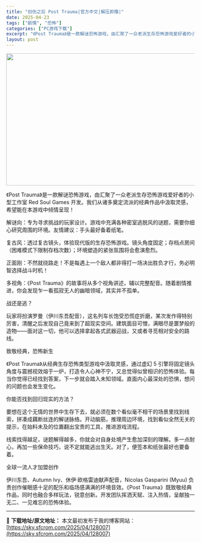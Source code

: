 ```yaml
---
title: "创伤之后 Post Trauma|官方中文|解压即撸|"
date: 2025-04-23
tags: ["剧情", "恐怖"]
categories: ["PC游戏下载"]
excerpt: "《Post Trauma》是一款解谜恐怖游戏，由汇聚了一众老派生存恐怖游戏爱好者的小型工作室 Red Soul Games 开发。我们从诸多奠定流派的经典作品中汲取灵感，希望能在本游戏中倾情呈现！ 解谜向：专为寻求挑战的玩家设计。游戏中充满各种密室逃脱风的谜题，需要你细心研究周围的环境。友情建议：手&hellip;"
layout: post
---
```


<img class="aligncenter size-full wp-image-127996" src="https://sky.sfcrom.com/wp-content/uploads/2025/04/2025042302370963.webp" alt="" width="616" height="353" />

《Post Trauma》是一款解谜恐怖游戏，由汇聚了一众老派生存恐怖游戏爱好者的小型工作室 Red Soul Games 开发。我们从诸多奠定流派的经典作品中汲取灵感，希望能在本游戏中倾情呈现！

解谜向：专为寻求挑战的玩家设计。游戏中充满各种密室逃脱风的谜题，需要你细心研究周围的环境。友情建议：手头最好备着纸笔。

复古风：透过复古镜头，体验现代版的生存恐怖游戏。镜头角度固定；存档点房间（困难模式下限制存档次数）；环境塑造的紧张氛围将会愈演愈烈。

正面刚：不然就绕路走！不是每遇上一个敌人都非得打一场决出胜负才行，务必明智选择战斗时机！

多视角：《Post Trauma》的故事将从多个视角讲述，辅以完整配音。随着剧情推进，你会发现乍一看孤寂无人的幽暗领域，其实并不孤单。

战还是逃？

玩家将扮演罗曼（伊川东吾配音），这名列车长饱受恐慌症折磨，某次发作得特别厉害，清醒之后发现自己竟来到了超现实空间。建筑面目可憎，满眼尽是噩梦般的造物——面对这一切，他可以选择拿起各式武器迎战，又或者寻觅相对安全的路线。

致敬经典，恐怖新生

《Post Trauma》从经典生存恐怖类型游戏中汲取灵感，通过虚幻 5 引擎将固定镜头角度与震撼视效熔于一炉，打造令人心神不宁，又总觉得似曾相识的恐怖体验。每当你觉得已经找到答案，下一步就会踏入未知领域。直面内心最深处的恐惧，想问的问题也会发生变化。

你能否找到回归现实的方法？

要想在这个无情的世界中生存下去，就必须在数个看似毫不相干的场景里找到线索，拼凑成藕断丝连的解谜脉络。开动脑筋，推理周边环境，找到看似全然无关的提示，在始料未及的位置翻出宝贵的工具，推进游戏流程。

线索找得越足，谜题解得越多，你就会对自身处境产生愈加深刻的理解。多一点耐心，再加一些保命技巧，说不定就能逃出生天。对了，便签本和纸张最好也要备着。

全球一流人才加盟创作

伊川东吾、Autumn Ivy、休伊·欧格雷迪献声配音，Nicolas Gasparini (Myuu) 负责创作催眠感十足的配乐和临场感满满的环境音效。《Post Trauma》既致敬经典作品，同时也融合多样玩法，锐意创新。开发团队挥洒天赋、注入热情，呈献独一无二、一见难忘的恐怖体验。

---
📖 **下载地址/原文地址：** 本文最初发布于我的博客网站：[https://sky.sfcrom.com/2025/04/128007](https://sky.sfcrom.com/2025/04/128007)

